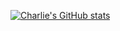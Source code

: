 
[![Charlie's GitHub stats](https://github-readme-stats-charliesabino.vercel.app/api?username=charliesabino&show_icons=true&theme=tokyonight)](https://github.com/charliesabino)
